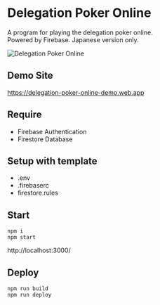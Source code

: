 # Delegation Poker Online

A program for playing the delegation poker online.  
Powered by Firebase. Japanese version only.

![Delegation Poker Online](https://user-images.githubusercontent.com/40527123/192187572-97de38a2-db55-4638-bfd4-f08ea488957c.png)

## Demo Site

https://delegation-poker-online-demo.web.app

## Require

- Firebase Authentication
- Firestore Database

## Setup with template

- .env
- .firebaserc
- firestore.rules

## Start

    npm i
    npm start

http://localhost:3000/

## Deploy

    npm run build
    npm run deploy
